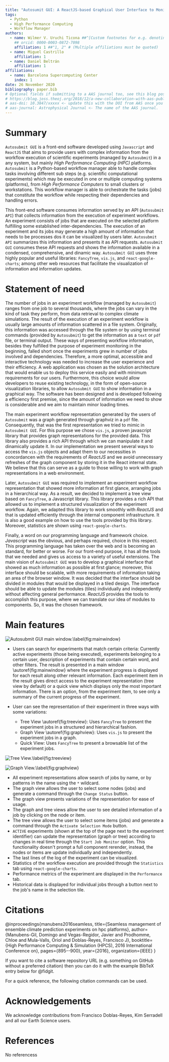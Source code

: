 ```yaml
---
title: "Autosumit GUI: A ReactJS-based Graphical User Interface to Monitor Experiments in a High Performance Computing Environment"
tags:
  - Python
  - High Performance Computing
  - Workflow Manager
authors:
  - name: Wilmer V. Uruchi Ticona ##^[Custom footnotes for e.g. denoting who the corresponding author is can be included like this.]
    ## orcid: 0000-0003-0872-7098
    affiliation: 1 ##"1, 2" # (Multiple affiliations must be quoted)
  - name: Miguel Castrillo
    affiliation: 1
  - name: Daniel Beltrán
    affiliation: 1
affiliations:
  - name: Barcelona Supercomputing Center
    index: 1
date: 26 November 2020
bibliography: paper.bib
# Optional fields if submitting to a AAS journal too, see this blog post:
# https://blog.joss.theoj.org/2018/12/a-new-collaboration-with-aas-publishing
# aas-doi: 10.3847/xxxxx <- update this with the DOI from AAS once you know it.
# aas-journal: Astrophysical Journal <- The name of the AAS journal.
---
```


# Summary

`Autosubmit GUI` is a front-end software developed using `Javascript` and `ReactJS` that aims to provide users with complex
information from the workflow execution of scientific experiments (managed by `Autosubmit`) in a any system, but mainly _High Performance Computing (HPC)_ platforms.
`Autosubmit` is a Python-based workflow manager able to handle complex tasks involving different sub steps (e.g. scientific computational experiments) which may be executed in one or multiple computing systems (platforms), from _High Performance Computers_ to small clusters or workstations. This workflow manager is able to orchestrate the tasks (jobs) that constitute the workflow while respecting their dependencies and handling errors.

This front-end software consumes information served by an API (`Autosubmit API`) that collects information from the execution of experiment workflows.
An experiment consists of jobs that are executed on the selected platform fulfilling some established inter-dependencies. The execution of an experiment and its jobs may generate a high amount of information that needs to be processes dos it can be visualized by users later. `Autosubmit API` summarizes this information and presents it as API requests. `Autosubmit GUI` consumes these API requests and shows the information available in a condensed, comprehensive, and dinamic way. `Autosubmit GUI` uses three highly popular and useful libraries: `FancyTree`, `vis.js`, and `react-google-charts`; among other web resources that facilitate the visualization of information and information updates.

# Statement of need

The number of jobs in an experiment workflow (managed by `Autosubmit`) ranges from one job to several thousands, where the jobs can vary in the kind of task they perform, from data retrieval to complex climate simulations. The result of the execution of an experiment workflow is usually large amounts of information scattered in a file system.
Originally, this information was accessed through the file system or by using terminal commands (provided by `Autosubmit`) to get the information as a `text` or `pdf` file, or terminal output. These ways of presenting  workflow information, besides they fulfilled the purpose of experiment monitoring in the beginning, falled short once the experiments grew in number of jobs involved and dependencies. Therefore, a more optimal, accessible and interactive technology was needed to increase the user experience and their efficiency. A web application was chosen as the solution architecture that would enable us to deploy this service easily and with minimum requirements for our users. Furthermore, this choice would allow developers to reuse existing technology, in the form of open-source visualization libraries, to allow `Autosubmit GUI` to show information in a graphical way. The software has been designed and is developed following a efficiency first premise, since the amount of information we need to show is considerable and we aim to maintain minor loading times.

The main experiment workflow representation generated by the users of `Autosubmit` was a graph generated through graphviz in a `pdf` file. Consequently, that was the first representation we tried to mimic in `Autosubmit GUI`. For this purpose we chose `vis.js`, a proven javascript library that provides graph representations for the provided data. This library also provides a rich API through which we can manipulate it and dinamically update it. In our implementation we present several ways to access the `vis.js` objects and adapt them to our necessities in concordancen with the requirements of _ReactJS_ and we avoid unnecessary refreshes of the graph component by storing it in the React internal state. We believe that this can serve as a guide to those willing to work with graph representations in a web environment.

Later, `Autosubmit GUI` was required to implement an experiment workflow representation that showed more information at first glance, arranging jobs in a hierarchical way. As a result, we decided to implement a tree view based on `FancyTree`, a Javascript library. This library provides a rich API that allowed us to implement a structured visualization of the experiment workflow. Again, we adapted this library to work smoothly with _ReactJS_ and that is updated efficiently through the internal component infrastructure. It is also a good example on how to use the tools provided by this library. Moreover, statistics are shown using `react-google-charts`.

Finally, a word on our programming language and framework choice. _Javascript_ was the obvious, and perhaps required, choice in this respect. This programming language has taken over the web and is becoming an standard, for better or worse. For our front-end purpose, it has all the tools that we needed and gives us access to a variety of useful extensions. The main vision of `Autosubmit GUI` was to develop a graphical interface that showed as much information as possible at first glance; moreover, this interface should be scalable, with more requirements of information taking an area of the browser window. It was decided that the interface should be divided in modules that would be displayed in a tiled design. The interface should be able to update the modules (tiles) individually and independently without affecting general performance. _ReactJS_ provides the tools to accomplish this purpose, where we can translate our idea of modules to components. So, it was the chosen framework.

# Main features

![Autosubmit GUI main window.\label{fig:mainwindow}](mainwindow.jpg)

- Users can search for experiments that match certain criteria: Currently active experiments (those being executed), experiments belonging to a certain user, description of experiments that contain certain word, and other filters. The result is presented in a main window \autoref{fig:mainwindow} where the experiment progress is displayed for each result along other relevant information. Each experiment item in the result gives direct access to the experiment representation (tree view by default) or a quick view which displays only the most important information. There is an option, from the experiment item, to see only a summary of the current progress of the experiment.

- User can see the representation of their experiment in three ways with some variations:
  - Tree View \autoref{fig:treeview}: Uses `FancyTree` to present the experiment jobs in a structured and hierarchical fashion.
  - Graph View \autoref{fig:graphview}: Uses `vis.js` to present the experiment jobs in a graph.
  - Quick View: Uses `FancyTree` to present a browsable list of the experiment jobs.

![Tree View.\label{fig:treeview}](treeview.jpg)

![Graph View.\label{fig:graphview}](graphview.jpg)

- All experiment representations allow search of jobs by name, or by patterns in the name using the `*` wildcard.
- The graph view allows the user to select some nodes (jobs) and generate a command through the `Change Status` button.
- The graph view presents variations of the representation for ease of usage.
- The graph and tree views allow the user to see detailed information of a job by clicking on the node or item.
- The tree view allows the user to select some items (jobs) and generate a command through the `Activate Selection Mode` button.
- `ACTIVE` experiments (shown at the top of the page next to the experiment identifier) can update the representation (graph or tree) according to changes in real time through the `Start Job Monitor` option. This functionality doesn't prompt a full component rerender, instead, the nodes or items are update individually and independently.
- The last lines of the log of the experiment can be visualized.
- Statistics of the workflow execution are provided through the `Statistics` tab using `react-google-charts`.
- Performance metrics of the experiment are displayed in the `Performance` tab.
- Historical data is displayed for individual jobs through a button next to the job's name in the selection tile.

# Citations

<!-- They talk about BibTex but maybe you need to format it further --> 

@inproceedings{manubens2016seamless,
  title={Seamless management of ensemble climate prediction experiments on hpc platforms},
  author={Manubens-Gil, Domingo and Vegas-Regidor, Javier and Prodhomme, Chloe and Mula-Valls, Oriol and Doblas-Reyes, Francisco J},
  booktitle={High Performance Computing \& Simulation (HPCS), 2016 International Conference on},
  pages={895--900},
  year={2016},
  organization={IEEE}
}

<!-- Work in progress -->

If you want to cite a software repository URL (e.g. something on GitHub without a preferred
citation) then you can do it with the example BibTeX entry below for @fidgit.

For a quick reference, the following citation commands can be used.

<!-- # Figures

Work in progress. -->

# Acknowledgements

We acknowledge contributions from Francisco Doblas-Reyes, Kim Serradell and all our Earth Science users.

# References

No referencess
